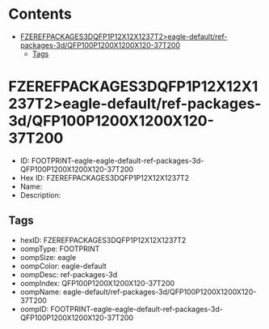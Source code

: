 



Contents
========

* [FZEREFPACKAGES3DQFP1P12X12X1237T2>eagle-default/ref-packages-3d/QFP100P1200X1200X120-37T200](#fzerefpackages3dqfp1p12x12x1237t2eagle-defaultref-packages-3dqfp100p1200x1200x120-37t200)
	* [Tags](#tags)

# FZEREFPACKAGES3DQFP1P12X12X1237T2>eagle-default/ref-packages-3d/QFP100P1200X1200X120-37T200

- ID: FOOTPRINT-eagle-eagle-default-ref-packages-3d-QFP100P1200X1200X120-37T200
- Hex ID: FZEREFPACKAGES3DQFP1P12X12X1237T2
- Name: 
- Description: 

## Tags

- hexID: FZEREFPACKAGES3DQFP1P12X12X1237T2
- oompType: FOOTPRINT
- oompSize: eagle
- oompColor: eagle-default
- oompDesc: ref-packages-3d
- oompIndex: QFP100P1200X1200X120-37T200
- oompName: eagle-default/ref-packages-3d/QFP100P1200X1200X120-37T200
- oompID: FOOTPRINT-eagle-eagle-default-ref-packages-3d-QFP100P1200X1200X120-37T200
